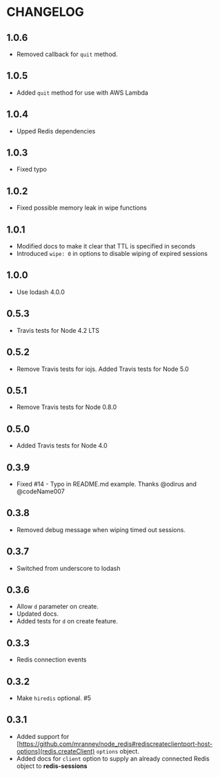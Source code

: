 # CHANGELOG

## 1.0.6

* Removed callback for `quit` method.

## 1.0.5

* Added `quit` method for use with AWS Lambda

## 1.0.4 

* Upped Redis dependencies

## 1.0.3

* Fixed typo

## 1.0.2

* Fixed possible memory leak in wipe functions

## 1.0.1

* Modified docs to make it clear that TTL is specified in seconds
* Introduced `wipe: 0` in options to disable wiping of expired sessions

## 1.0.0

* Use lodash 4.0.0

## 0.5.3

* Travis tests for Node 4.2 LTS

## 0.5.2

* Remove Travis tests for iojs. Added Travis tests for Node 5.0

## 0.5.1

* Remove Travis tests for Node 0.8.0

## 0.5.0

* Added Travis tests for Node 4.0

## 0.3.9

* Fixed #14 - Typo in README.md example. Thanks @odirus and @codeName007

## 0.3.8

* Removed debug message when wiping timed out sessions.

## 0.3.7 

* Switched from underscore to lodash

## 0.3.6

* Allow `d` parameter on create.
* Updated docs.
* Added tests for `d` on create feature.

## 0.3.3

 * Redis connection events

## 0.3.2

* Make `hiredis` optional. #5

## 0.3.1

* Added support for [https://github.com/mranney/node_redis#rediscreateclientport-host-options](redis.createClient) `options` object.
* Added docs for `client` option to supply an already connected Redis object to **redis-sessions**